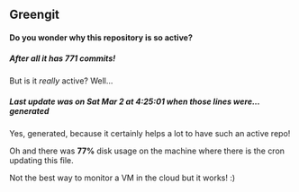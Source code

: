## Greengit

#### Do you wonder why this repository is so active?

##### After all it has 771 commits!

But is it *really* active? Well...

##### Last update was on Sat Mar 2 at 4:25:01 when those lines were... generated

Yes, generated, because it certainly helps a lot to have such an active repo!

Oh and there was **77%** disk usage on the machine
where there is the cron updating this file.

Not the best way to monitor a VM in the cloud but it works! :)
